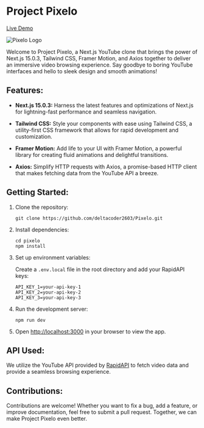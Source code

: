 # Project Pixelo

[Live Demo](https://pixelodelta.vercel.app/)

![Pixelo Logo](https://cdn-icons-png.flaticon.com/128/4926/4926526.png)

Welcome to Project Pixelo, a Next.js YouTube clone that brings the power of Next.js 15.0.3, Tailwind CSS, Framer Motion, and Axios together to deliver an immersive video browsing experience. Say goodbye to boring YouTube interfaces and hello to sleek design and smooth animations!

## Features:

- **Next.js 15.0.3:** Harness the latest features and optimizations of Next.js for lightning-fast performance and seamless navigation.
- **Tailwind CSS:** Style your components with ease using Tailwind CSS, a utility-first CSS framework that allows for rapid development and customization.

- **Framer Motion:** Add life to your UI with Framer Motion, a powerful library for creating fluid animations and delightful transitions.

- **Axios:** Simplify HTTP requests with Axios, a promise-based HTTP client that makes fetching data from the YouTube API a breeze.

## Getting Started:

1. Clone the repository:

   ```
   git clone https://github.com/deltacoder2603/Pixelo.git
   ```

2. Install dependencies:

   ```
   cd pixelo
   npm install
   ```

3. Set up environment variables:

   Create a `.env.local` file in the root directory and add your RapidAPI keys:

   ```
   API_KEY_1=your-api-key-1
   API_KEY_2=your-api-key-2
   API_KEY_3=your-api-key-3
   ```

4. Run the development server:

   ```
   npm run dev
   ```

5. Open [http://localhost:3000](http://localhost:3000) in your browser to view the app.

## API Used:

We utilize the YouTube API provided by [RapidAPI](https://rapidapi.com/ytjar/api/yt-api) to fetch video data and provide a seamless browsing experience.

## Contributions:

Contributions are welcome! Whether you want to fix a bug, add a feature, or improve documentation, feel free to submit a pull request. Together, we can make Project Pixelo even better.
